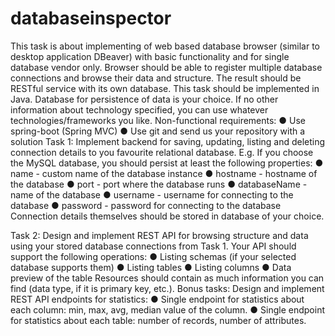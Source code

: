 # databaseinspector
This task is about implementing of web based database browser (similar to desktop application ​DBeaver​) with basic functionality and for single database vendor only. Browser should be able to register multiple database connections and browse their data and structure.
The result should be RESTful service with its own database.
This task should be implemented in Java. Database for persistence of data is your choice. If no other information about technology specified, you can use whatever technologies/frameworks you like.
Non-functional requirements:
● Use spring-boot (Spring MVC)
● Use git and send us your repository with a solution
Task 1:
Implement backend for saving, updating, listing and deleting connection details to you favourite relational database.
E.g. If you choose the ​MySQL​ database, you should persist at least the following properties:
● name -​ custom name of the database instance
● hostname -​ hostname of the database
● port ​- port where the database runs
● databaseName -​ name of the database
● username ​- username for connecting to the database
● password -​ password for connecting to the database
Connection details themselves should be stored in database of your choice.
  
Task 2:
Design and implement REST API for browsing structure and data using your stored database connections from Task 1. Your API should support the following operations:
● Listing schemas (if your selected database supports them)
● Listing tables
● Listing columns
● Data preview of the table
Resources should contain as much information you can find (data type, if it is primary key, etc.).
Bonus tasks:
Design and implement REST API endpoints for statistics:
● Single endpoint for statistics about each column: min, max, avg, median value of the
column.
● Single endpoint for statistics about each table: number of records, number of attributes.
